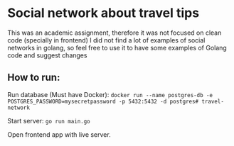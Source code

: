 # Social network about travel tips

This was an academic assignment, therefore it was not focused on clean code (specially in frontend)
I did not find a lot of examples of social networks in golang, so feel free to use it to have some examples of Golang code and suggest changes 

## How to run:

Run database (Must have Docker): 
`docker run --name postgres-db -e POSTGRES_PASSWORD=mysecretpassword -p 5432:5432 -d postgres# travel-network`

Start server:
`go run main.go`

Open frontend app with live server.
